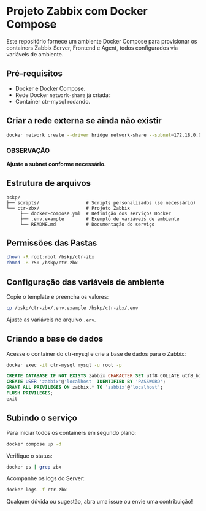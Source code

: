 # Projeto Zabbix com Docker Compose

Este repositório fornece um ambiente Docker Compose para provisionar os containers Zabbix Server, Frontend e Agent, todos configurados via variáveis de ambiente.

## Pré-requisitos

- Docker e Docker Compose.
- Rede Docker `network-share` já criada:
- Container ctr-mysql rodando.

## Criar a rede externa se ainda não existir

```bash
docker network create --driver bridge network-share --subnet=172.18.0.0/16
```

### OBSERVAÇÃO

**Ajuste a subnet conforme necessário.**

## Estrutura de arquivos

```plaintext
bskp/
├── scripts/                 # Scripts personalizados (se necessário)
└── ctr-zbx/                 # Projeto Zabbix
     ├── docker-compose.yml  # Definição dos serviços Docker
     ├── .env.example        # Exemplo de variáveis de ambiente
     └── README.md           # Documentação do serviço
```

## Permissões das Pastas

```bash
chown -R root:root /bskp/ctr-zbx
chmod -R 750 /bskp/ctr-zbx
```

## Configuração das variáveis de ambiente

Copie o template e preencha os valores:

```bash
cp /bskp/ctr-zbx/.env.example /bskp/ctr-zbx/.env
```

Ajuste as variáveis no arquivo `.env`.

## Criando a base de dados

Acesse o container do ctr-mysql e crie a base de dados para o Zabbix:

```bash
docker exec -it ctr-mysql mysql -u root -p
```

```sql
CREATE DATABASE IF NOT EXISTS zabbix CHARACTER SET utf8 COLLATE utf8_bin;
CREATE USER 'zabbix'@'localhost' IDENTIFIED BY 'PASSWORD';
GRANT ALL PRIVILEGES ON zabbix.* TO 'zabbix'@'localhost';
FLUSH PRIVILEGES;
exit
```

## Subindo o serviço

Para iniciar todos os containers em segundo plano:

```bash
docker compose up -d
```

Verifique o status:

```bash
docker ps | grep zbx
```

Acompanhe os logs do Server:

```bash
docker logs -f ctr-zbx
```

Qualquer dúvida ou sugestão, abra uma issue ou envie uma contribuição!
